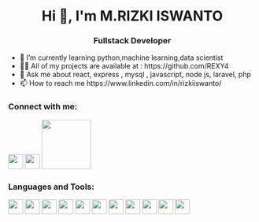 <!DOCTYPE html>
<html lang="en">
<head>
    <meta charset="UTF-8">
    <meta http-equiv="X-UA-Compatible" content="IE=edge">
    <meta name="viewport" content="width=device-width, initial-scale=1.0">
    
</head>
<body>
<h1 align="center">Hi 👋, I'm M.RIZKI ISWANTO</h1>
<h3 align="center">Fullstack Developer</h3>
<ul>
    <li>
        🌱 I’m currently learning python,machine learning,data scientist
    </li>
    <li>
        👨‍💻 All of my projects are available at : https://github.com/REXY4
    </li>
    <li>
        💬 Ask me about react, express , mysql , javascript, node js, laravel, php
    </li>
    <li>
        📫 How to reach me https://www.linkedin.com/in/rizkiiswanto/
    </li>
    
</ul>

<div>
    <h3>Connect with me:</h3>
</div>
<div style="width:100%">
    <a href="https://www.linkedin.com/in/rizkiiswanto/"><img src="https://i.postimg.cc/768YHkqJ/LI-In-Bug.png" width="30"/></a>
    <a href="https://twitter.com/MRIZKIISWANTO2"><img src="https://img.icons8.com/color/48/000000/twitter--v1.png" width="30"/></a>
    <a href="https://www.youtube.com/watch?v=aNmYIi0jKts" style="background:white;"><img src="https://www.gstatic.com/youtube/img/branding/youtubelogo/svg/youtubelogo.svg" width="100" height="100"/></a>
</div>
<div>
    <h3>Languages and Tools:</h3>
</div>
<div>
    <img src="https://img.icons8.com/cute-clipart/64/000000/react-native.png" width="30"/> <img src="https://img.icons8.com/color/48/000000/redux.png" width="30"/> <img src="https://img.icons8.com/fluency/48/000000/laravel.png" width="30"/> <img src="https://img.icons8.com/fluency/48/000000/node-js.png" width="30"/> <img src="https://img.icons8.com/color/48/000000/javascript--v2.png" width="30"/> <img src="https://img.icons8.com/external-flaticons-lineal-color-flat-icons/64/000000/external-php-document-computer-science-flaticons-lineal-color-flat-icons.png" width="30"/> <img src="https://img.icons8.com/color/48/000000/mysql-logo.png" width="30"/> <img src="https://img.icons8.com/color/48/000000/mongodb.png" width="30"/> <img src="https://img.icons8.com/color/48/000000/docker.png" width="30"/> <img src="https://img.icons8.com/color/48/000000/amazon-web-services.png" width="30"/> <img src="https://img.icons8.com/color/48/000000/linux--v1.png" width="30"/>
</div>
</body>
</html>
